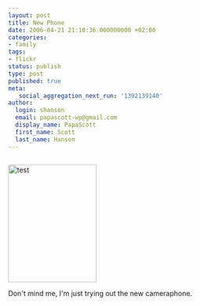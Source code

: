 ```yaml
---
layout: post
title: New Phone
date: 2006-04-21 21:10:36.000000000 +02:00
categories:
- family
tags:
- flickr
status: publish
type: post
published: true
meta:
  _social_aggregation_next_run: '1392139140'
author:
  login: shanson
  email: papascott-wp@gmail.com
  display_name: PapaScott
  first_name: Scott
  last_name: Hanson
---
```

<p><a href="http://www.flickr.com/photos/papascott/132417698/" title="photo sharing"><img src="https://static.flickr.com/52/132417698_55214d6ec4_m.jpg" alt="" /></a></p>
<p><a href="http://www.flickr.com/photos/papascott/132404535/" title="Photo Sharing"><img src="https://static.flickr.com/46/132404535_1894fd7fb4_m.jpg" width="180" height="240" alt="test" /></a></p>
<p>Don't mind me, I'm just trying out the new cameraphone.</p>
